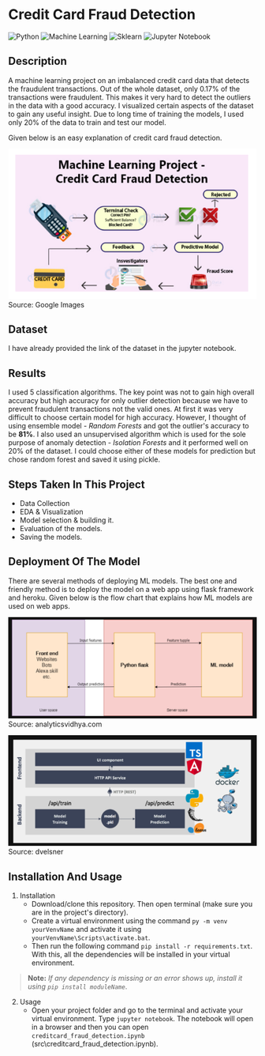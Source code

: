 # Credit Card Fraud Detection
  ![Python](https://img.shields.io/badge/-Python-black?style=flat&logo=python)
  ![Machine Learning](https://img.shields.io/badge/-Machine%20Learning-566be8?style=flat)
  ![Sklearn](https://img.shields.io/badge/-Sklearn-1fb30e?style=flat)
  ![Jupyter Notebook](https://img.shields.io/badge/-Jupyter%20Notebook-black?style=flat&logo=jupyter)

## Description
A machine learning project on an imbalanced credit card data that detects the fraudulent transactions. Out of the whole dataset, only 0.17% of the transactions
were fraudulent. This makes it very hard to detect the outliers in the data with a good accuracy. I visualized certain aspects of the dataset to gain any useful insight. Due to long time of training the models, I used only 20% of the data to train and test our model.

Given below is an easy explanation of credit card fraud detection.

![](images/flowchart.png)  
Source: Google Images

## Dataset
I have already provided the link of the dataset in the jupyter notebook.

## Results
I used 5 classification algorithms. The key point was not to gain high overall accuracy but high accuracy for only outlier detection because we have to prevent fraudulent transactions not the valid ones. At first it was very difficult to choose certain model for high accuracy. However, I thought of using ensemble model - *Random Forests* and got the outlier's accuracy to be **81%**. I also used an unsupervised algorithm which is used for the sole purpose of anomaly detection - *Isolation Forests* and it performed well on 20% of the dataset. I could choose either of these models for prediction but chose random forest and saved it using pickle.

## Steps Taken In This Project
- Data Collection
- EDA & Visualization
- Model selection & building it.
- Evaluation of the models.
- Saving the models.

## Deployment Of The Model
There are several methods of deploying ML models. The best one and friendly method is to deploy the model on a web app using flask framework and heroku. Given below is the flow chart that explains how ML models are used on web apps.

![](images/deployment.png)
Source: analyticsvidhya.com

![](images/deploymentdocker.png)
Source: dvelsner

## Installation And Usage
1. Installation
   - Download/clone this repository. Then open terminal (make sure you are in the project's directory).
   - Create a virtual environment using the command ````py -m venv yourVenvName```` and activate it using ````yourVenvName\Scripts\activate.bat````.
   - Then run the following command ````pip install -r requirements.txt````. With this, all the dependencies will be installed in your virtual environment. 
> **Note:** *If any dependency is missing or an error shows up, install it using ````pip install moduleName````*.

2. Usage
   - Open your project folder and go to the terminal and activate your virtual environment. Type ````jupyter notebook````. The notebook will open in a browser and then you can open ````creditcard_fraud_detection.ipynb````    (src\creditcard_fraud_detection.ipynb).
